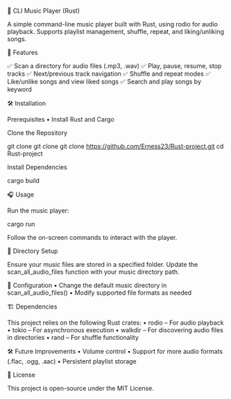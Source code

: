 🎵 CLI Music Player (Rust)

A simple command-line music player built with Rust, using rodio for audio playback. Supports playlist management, shuffle, repeat, and liking/unliking songs.

🚀 Features

✅ Scan a directory for audio files (.mp3, .wav)
✅ Play, pause, resume, stop tracks
✅ Next/previous track navigation
✅ Shuffle and repeat modes
✅ Like/unlike songs and view liked songs
✅ Search and play songs by keyword

🛠️ Installation

Prerequisites
	•	Install Rust and Cargo

Clone the Repository

git clone git clone git clone https://github.com/Erness23/Rust-project.git
cd Rust-project

Install Dependencies

cargo build

🎧 Usage

Run the music player:

cargo run

Follow the on-screen commands to interact with the player.

📂 Directory Setup

Ensure your music files are stored in a specified folder. Update the scan_all_audio_files function with your music directory path.

🔧 Configuration
	•	Change the default music directory in scan_all_audio_files()
	•	Modify supported file formats as needed

🏗 Dependencies

This project relies on the following Rust crates:
	•	rodio – For audio playback
	•	tokio – For asynchronous execution
	•	walkdir – For discovering audio files in directories
	•	rand – For shuffle functionality

🛠️ Future Improvements
	•	Volume control
	•	Support for more audio formats (.flac, .ogg, .aac)
	•	Persistent playlist storage

📜 License

This project is open-source under the MIT License.
 